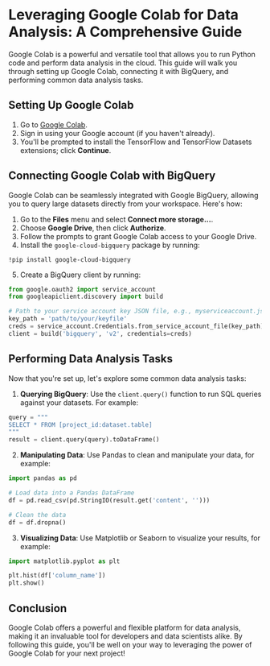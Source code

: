 # Leveraging Google Colab for Data Analysis: A Comprehensive Guide

   Google Colab is a powerful and versatile tool that allows you to run Python code and perform data analysis in the cloud. This guide will walk you through setting up Google Colab, connecting it with BigQuery, and performing common data analysis tasks.

   ## Setting Up Google Colab

   1. Go to [Google Colab](https://colab.research.google.com/).
   2. Sign in using your Google account (if you haven't already).
   3. You'll be prompted to install the TensorFlow and TensorFlow Datasets extensions; click **Continue**.

   ## Connecting Google Colab with BigQuery

   Google Colab can be seamlessly integrated with Google BigQuery, allowing you to query large datasets directly from your workspace. Here's how:

   1. Go to the **Files** menu and select **Connect more storage...**.
   2. Choose **Google Drive**, then click **Authorize**.
   3. Follow the prompts to grant Google Colab access to your Google Drive.
   4. Install the `google-cloud-bigquery` package by running:
   ```
   !pip install google-cloud-bigquery
   ```
   5. Create a BigQuery client by running:
   ```python
   from google.oauth2 import service_account
   from googleapiclient.discovery import build

   # Path to your service account key JSON file, e.g., myserviceaccount.json
   key_path = 'path/to/your/keyfile'
   creds = service_account.Credentials.from_service_account_file(key_path)
   client = build('bigquery', 'v2', credentials=creds)
   ```

   ## Performing Data Analysis Tasks

   Now that you're set up, let's explore some common data analysis tasks:

   1. **Querying BigQuery**: Use the `client.query()` function to run SQL queries against your datasets. For example:
   ```python
   query = """
   SELECT * FROM [project_id:dataset.table]
   """
   result = client.query(query).toDataFrame()
   ```
   2. **Manipulating Data**: Use Pandas to clean and manipulate your data, for example:
   ```python
   import pandas as pd

   # Load data into a Pandas DataFrame
   df = pd.read_csv(pd.StringIO(result.get('content', '')))

   # Clean the data
   df = df.dropna()
   ```
   3. **Visualizing Data**: Use Matplotlib or Seaborn to visualize your results, for example:
   ```python
   import matplotlib.pyplot as plt

   plt.hist(df['column_name'])
   plt.show()
   ```

   ## Conclusion

   Google Colab offers a powerful and flexible platform for data analysis, making it an invaluable tool for developers and data scientists alike. By following this guide, you'll be well on your way to leveraging the power of Google Colab for your next project!